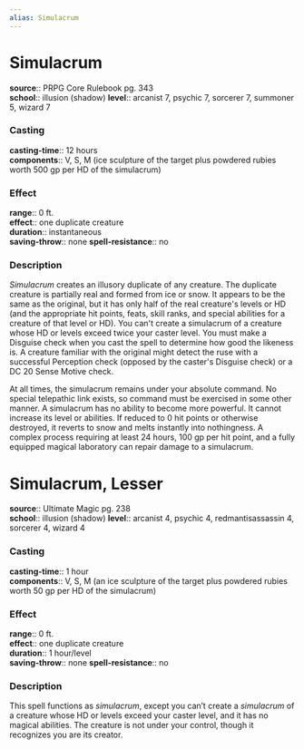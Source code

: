 ```yaml
---
alias: Simulacrum
---
```


# Simulacrum 

**source**:: PRPG Core Rulebook pg. 343  
**school**:: illusion (shadow)
**level**:: arcanist 7, psychic 7, sorcerer 7, summoner 5, wizard 7

### Casting 

**casting-time**:: 12 hours  
**components**:: V, S, M (ice sculpture of the target plus powdered rubies worth 500 gp per HD of the simulacrum)

### Effect 

**range**:: 0 ft.  
**effect**:: one duplicate creature  
**duration**:: instantaneous  
**saving-throw**:: none
**spell-resistance**:: no

### Description 

*Simulacrum* creates an illusory duplicate of any creature. The duplicate creature is partially real and formed from ice or snow. It appears to be the same as the original, but it has only half of the real creature's levels or HD (and the appropriate hit points, feats, skill ranks, and special abilities for a creature of that level or HD). You can't create a simulacrum of a creature whose HD or levels exceed twice your caster level. You must make a Disguise check when you cast the spell to determine how good the likeness is. A creature familiar with the original might detect the ruse with a successful Perception check (opposed by the caster's Disguise check) or a DC 20 Sense Motive check.  
  
At all times, the simulacrum remains under your absolute command. No special telepathic link exists, so command must be exercised in some other manner. A simulacrum has no ability to become more powerful. It cannot increase its level or abilities. If reduced to 0 hit points or otherwise destroyed, it reverts to snow and melts instantly into nothingness. A complex process requiring at least 24 hours, 100 gp per hit point, and a fully equipped magical laboratory can repair damage to a simulacrum.

# Simulacrum, Lesser 

**source**:: Ultimate Magic pg. 238  
**school**:: illusion (shadow)
**level**:: arcanist 4, psychic 4, redmantisassassin 4, sorcerer 4, wizard 4

### Casting 

**casting-time**:: 1 hour  
**components**:: V, S, M (an ice sculpture of the target plus powdered rubies worth 50 gp per HD of the simulacrum)

### Effect 

**range**:: 0 ft.  
**effect**:: one duplicate creature  
**duration**:: 1 hour/level  
**saving-throw**:: none
**spell-resistance**:: no

### Description 

This spell functions as *simulacrum*, except you can’t create a *simulacrum* of a creature whose HD or levels exceed your caster level, and it has no magical abilities. The creature is not under your control, though it recognizes you are its creator.
